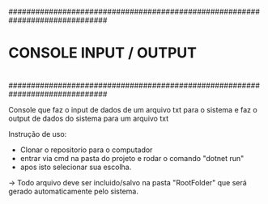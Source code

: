 ##############################################################################
#                                                                            #
#                        CONSOLE INPUT / OUTPUT                              #
#                                                                            #
##############################################################################


Console que faz o input de dados de um arquivo txt para o sistema e faz o output de dados do sistema para um arquivo txt

Instrução de uso:

* Clonar o repositorio para o computador
* entrar via cmd na pasta do projeto e rodar o comando "dotnet run"
* apos isto selecionar sua escolha.

-> Todo arquivo deve ser incluido/salvo na pasta "RootFolder" que será gerado automaticamente pelo sistema.

